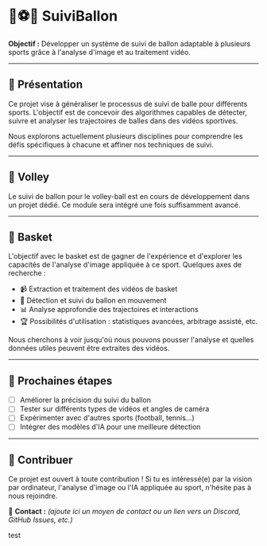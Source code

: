 # 🏀⚽🎾 SuiviBallon  
**Objectif :** Développer un système de suivi de ballon adaptable à plusieurs sports grâce à l'analyse d'image et au traitement vidéo.

---

## 📌 Présentation  
Ce projet vise à généraliser le processus de suivi de balle pour différents sports. L'objectif est de concevoir des algorithmes capables de détecter, suivre et analyser les trajectoires de balles dans des vidéos sportives.  

Nous explorons actuellement plusieurs disciplines pour comprendre les défis spécifiques à chacune et affiner nos techniques de suivi.  

---

## 🏐 Volley  
Le suivi de ballon pour le volley-ball est en cours de développement dans un projet dédié. Ce module sera intégré une fois suffisamment avancé.  

---

## 🏀 Basket  
L'objectif avec le basket est de gagner de l'expérience et d'explorer les capacités de l'analyse d'image appliquée à ce sport. Quelques axes de recherche :  
- 📹 Extraction et traitement des vidéos de basket  
- 🏃 Détection et suivi du ballon en mouvement  
- 📊 Analyse approfondie des trajectoires et interactions  
- 🏆 Possibilités d'utilisation : statistiques avancées, arbitrage assisté, etc.  

Nous cherchons à voir jusqu'où nous pouvons pousser l'analyse et quelles données utiles peuvent être extraites des vidéos.  

---

## 🚀 Prochaines étapes  
- [ ] Améliorer la précision du suivi du ballon  
- [ ] Tester sur différents types de vidéos et angles de caméra  
- [ ] Expérimenter avec d'autres sports (football, tennis...)  
- [ ] Intégrer des modèles d'IA pour une meilleure détection  

---

## 🤝 Contribuer  
Ce projet est ouvert à toute contribution ! Si tu es intéressé(e) par la vision par ordinateur, l'analyse d'image ou l'IA appliquée au sport, n'hésite pas à nous rejoindre.  

📩 **Contact :** _(ajoute ici un moyen de contact ou un lien vers un Discord, GitHub Issues, etc.)_

test